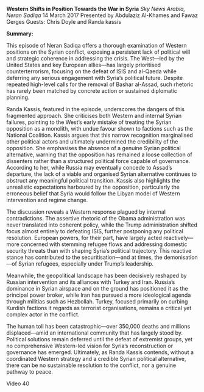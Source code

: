**Western Shifts in Position Towards the War in Syria** _Sky News Arabia, Neran Sadiqa_ 14 March 2017 Presented by Abdulaziz Al-Khames and Fawaz Gerges Guests: Chris Doyle and Randa kassis

**Summary:**

This episode of Neran Sadiqa offers a thorough examination of Western positions on the Syrian conflict, exposing a persistent lack of political will and strategic coherence in addressing the crisis. The West—led by the United States and key European allies—has largely prioritised counterterrorism, focusing on the defeat of ISIS and al-Qaeda while deferring any serious engagement with Syria’s political future. Despite repeated high-level calls for the removal of Bashar al-Assad, such rhetoric has rarely been matched by concrete action or sustained diplomatic planning.

Randa Kassis, featured in the episode, underscores the dangers of this fragmented approach. She criticises both Western and internal Syrian failures, pointing to the West’s early mistake of treating the Syrian opposition as a monolith, with undue favour shown to factions such as the National Coalition. Kassis argues that this narrow recognition marginalised other political actors and ultimately undermined the credibility of the opposition. She emphasises the absence of a genuine Syrian political alternative, warning that the opposition has remained a loose collection of dissenters rather than a structured political force capable of governance. According to her, while Russia may eventually concede to Assad’s departure, the lack of a viable and organised Syrian alternative continues to obstruct any meaningful political transition. Kassis also highlights the unrealistic expectations harboured by the opposition, particularly the erroneous belief that Syria would follow the Libyan model of Western intervention and regime change.

The discussion reveals a Western response plagued by internal contradictions. The assertive rhetoric of the Obama administration was never translated into coherent policy, while the Trump administration shifted focus almost entirely to defeating ISIS, further postponing any political resolution. European powers, for their part, have largely acted reactively—more concerned with stemming refugee flows and addressing domestic security threats than with shaping Syria’s political trajectory. This reactive stance has contributed to the securitisation—and at times, the demonisation—of Syrian refugees, especially under Trump’s leadership.

Meanwhile, the geopolitical landscape has been decisively reshaped by Russian intervention and its alliances with Turkey and Iran. Russia’s dominance in Syrian airspace and on the ground has positioned it as the principal power broker, while Iran has pursued a more ideological agenda through militias such as Hezbollah. Turkey, focused primarily on curbing Kurdish factions it regards as terrorist organisations, remains a critical yet complex actor in the conflict.

The human toll has been catastrophic—over 350,000 deaths and millions displaced—amid an international community that has largely stood by. Political solutions remain deferred until the defeat of extremist groups, yet no comprehensive Western-led vision for Syria’s reconstruction or governance has emerged. Ultimately, as Randa Kassis contends, without a coordinated Western strategy and a credible Syrian political alternative, there can be no sustainable resolution to the conflict, nor a genuine pathway to peace.

Video 40